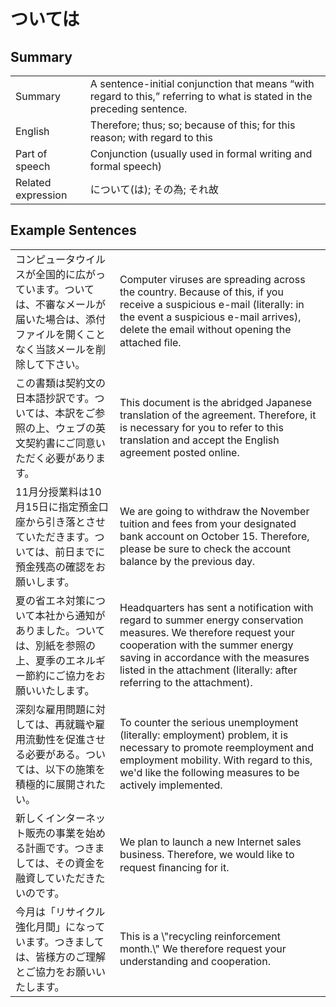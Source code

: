 # ついては

## Summary

<table><tr>   <td>Summary</td>   <td>A sentence-initial conjunction that means “with regard to this,” referring to what is stated in the preceding sentence.</td></tr><tr>   <td>English</td>   <td>Therefore; thus; so; because of this; for this reason; with regard to this</td></tr><tr>   <td>Part of speech</td>   <td>Conjunction (usually used in formal writing and formal speech)</td></tr><tr>   <td>Related expression</td>   <td>について(は); その為; それ故</td></tr></table>

## Example Sentences

<table><tr>   <td>コンピュータウイルスが全国的に広がっています。ついては、不審なメールが届いた場合は、添付ファイルを開くことなく当該メールを削除して下さい。</td>   <td>Computer viruses are spreading across the country. Because of this, if you receive a suspicious e-mail (literally: in the event a suspicious e-mail arrives), delete the email without opening the attached ﬁle.</td></tr><tr>   <td>この書類は契約文の日本語抄訳です。ついては、本訳をご参照の上、ウェブの英文契約書にご同意いただく必要があります。</td>   <td>This document is the abridged Japanese translation of the agreement. Therefore, it is necessary for you to refer to this translation and accept the English agreement posted online.</td></tr><tr>   <td>11月分授業料は10月15日に指定預金口座から引き落とさせていただきます。ついては、前日までに預金残高の確認をお願いします。</td>   <td>We are going to withdraw the November tuition and fees from your designated bank account on October 15. Therefore, please be sure to check the account balance by the previous day.</td></tr><tr>   <td>夏の省エネ対策について本社から通知がありました。ついては、別紙を参照の上、夏季のエネルギー節約にご協力をお願いいたします。</td>   <td>Headquarters has sent a notification with regard to summer energy conservation measures. We therefore request your cooperation with the summer energy saving in accordance with the measures listed in the attachment (literally: after referring to the attachment).</td></tr><tr>   <td>深刻な雇用問題に対しては、再就職や雇用流動性を促進させる必要がある。ついては、以下の施策を積極的に展開されたい。</td>   <td>To counter the serious unemployment (literally: employment) problem, it is necessary to promote reemployment and employment mobility. With regard to this, we'd like the following measures to be actively implemented.</td></tr><tr>   <td>新しくインターネット販売の事業を始める計画です。つきましては、その資金を融資していただきたいのです。</td>   <td>We plan to launch a new Internet sales business. Therefore, we would like to request ﬁnancing for it.</td></tr><tr>   <td>今月は「リサイクル強化月間」になっています。つきましては、皆様方のご理解とご協力をお願いいたします。</td>   <td>This is a \"recycling reinforcement month.\" We therefore request your understanding and cooperation.</td></tr></table>

